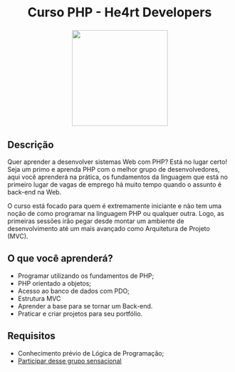 <h1 align="center">
  Curso PHP - He4rt Developers
</h1>

<h3 align="center">
  <img src="https://heartdevs.com/wp-content/uploads/2018/12/logo.png" width="215"><br>
</h3> 

## Descrição

Quer aprender a desenvolver sistemas Web com PHP? Está no lugar certo! Seja um primo e aprenda PHP com o melhor grupo de desenvolvedores, aqui você aprenderá na prática, os fundamentos da linguagem que está no primeiro lugar de vagas de emprego há muito tempo quando o assunto é back-end na Web.</br>

O curso está focado para quem é extremamente iniciante e não tem uma noção de como programar na linguagem PHP ou qualquer outra. Logo, as primeiras sessões irão pegar desde montar um ambiente de desenvolvimento até um mais avançado como Arquitetura de Projeto (MVC).

## O que você aprenderá?

  - Programar utilizando os fundamentos de PHP;
  - PHP orientado a objetos;
  - Acesso ao banco de dados com PDO;
  - Estrutura MVC
  - Aprender a base para se tornar um Back-end.
  - Praticar e criar projetos para seu portfólio.


## Requisitos

  - Conhecimento prévio de Lógica de Programação;
  - [Participar desse grupo sensacional](https://discord.io/he4rt)
  


